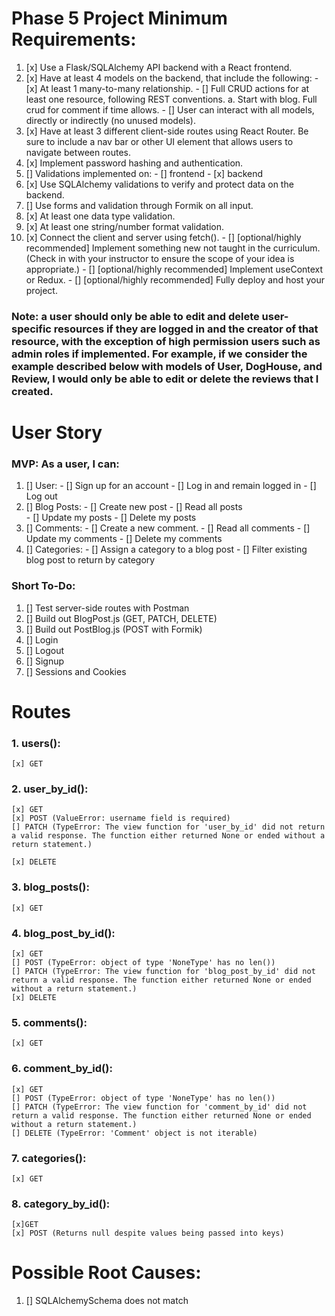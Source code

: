   <!-- Double click, hit F2 to highlight all instances of word. -->
  <!-- rafce -->

# Phase 5 Project Minimum Requirements:

01. [x] Use a Flask/SQLAlchemy API backend with a React frontend.
02. [x] Have at least 4 models on the backend, that include the following:
        - [x] At least 1 many-to-many relationship.
        - [] Full CRUD actions for at least one resource, following REST conventions.
            a. Start with blog. Full crud for comment if time allows. 
        - [] User can interact with all models, directly or indirectly (no unused models).
03. [x] Have at least 3 different client-side routes using React Router. Be sure to include a nav bar or other UI element that allows users to navigate between routes.
04. [x] Implement password hashing and authentication.
05. [] Validations implemented on:
        - [] frontend
        - [x] backend
06. [x] Use SQLAlchemy validations to verify and protect data on the backend.
07. [] Use forms and validation through Formik on all input.
08. [x] At least one data type validation.
09. [x] At least one string/number format validation.
10. [x] Connect the client and server using fetch().
        - [] [optional/highly recommended] Implement something new not taught in the curriculum. (Check in with your instructor to ensure the scope of your idea is appropriate.)
        - [] [optional/highly recommended] Implement useContext or Redux.
        - [] [optional/highly recommended] Fully deploy and host your project.

### Note: a user should only be able to edit and delete user-specific resources if they are logged in and the creator of that resource, with the exception of high permission users such as admin roles if implemented. For example, if we consider the example described below with models of User, DogHouse, and Review, I would only be able to edit or delete the reviews that I created.

# User Story

### MVP: As a user, I can:


01. [] User:
        - [] Sign up for an account 
        - [] Log in and remain logged in
        - [] Log out
05. [] Blog Posts: 
        - [] Create new post
        - [] Read all posts  
        - [] Update my posts
        - [] Delete my posts
06. [] Comments: 
        - [] Create a new comment. 
        - [] Read all comments
        - [] Update my comments
        - [] Delete my comments
07. [] Categories:
        - [] Assign a category to a blog post
        - [] Filter existing blog post to return by category


### Short To-Do: 
01. [] Test server-side routes with Postman
02. [] Build out BlogPost.js (GET, PATCH, DELETE)
03. [] Build out PostBlog.js (POST with Formik)
04. [] Login
05. [] Logout
06. [] Signup
07. [] Sessions and Cookies


# Routes
### 1. users():
    [x] GET
### 2. user_by_id():
    [x] GET
    [x] POST (ValueError: username field is required)
    [] PATCH (TypeError: The view function for 'user_by_id' did not return a valid response. The function either returned None or ended without a return statement.)

    [x] DELETE 
### 3. blog_posts():
    [x] GET
### 4. blog_post_by_id():
    [x] GET
    [] POST (TypeError: object of type 'NoneType' has no len())
    [] PATCH (TypeError: The view function for 'blog_post_by_id' did not return a valid response. The function either returned None or ended without a return statement.)
    [x] DELETE

### 5. comments():
    [x] GET
### 6. comment_by_id():
    [x] GET
    [] POST (TypeError: object of type 'NoneType' has no len())
    [] PATCH (TypeError: The view function for 'comment_by_id' did not return a valid response. The function either returned None or ended without a return statement.)
    [] DELETE (TypeError: 'Comment' object is not iterable)

### 7. categories():
    [x] GET
### 8. category_by_id():
    [x]GET    
    [x] POST (Returns null despite values being passed into keys)


# Possible Root Causes:
1. [] SQLAlchemySchema does not match 
